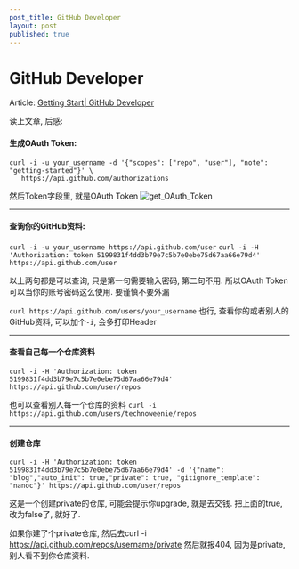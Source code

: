 ```yaml
---
post_title: GitHub Developer
layout: post
published: true
---
```


# GitHub Developer

Article: [Getting Start| GitHub Developer](https://developer.github.com/v3/guides/getting-started/)

读上文章, 后感:

#### 生成OAuth Token:
```
curl -i -u your_username -d '{"scopes": ["repo", "user"], "note": "getting-started"}' \
   https://api.github.com/authorizations
```

然后Token字段里, 就是OAuth Token
![get_OAuth_Token](https://leezix13.com/wordpress/wp-content/uploads/2017/11/get_OAuth_Token.jpg)

---
#### 查询你的GitHub资料: 
`curl -i -u your_username https://api.github.com/user`
`curl -i -H 'Authorization: token 5199831f4dd3b79e7c5b7e0ebe75d67aa66e79d4' https://api.github.com/user`

以上两句都是可以查询, 只是第一句需要输入密码, 第二句不用. 所以OAuth Token可以当你的账号密码这么使用. 要谨慎不要外漏

`curl https://api.github.com/users/your_username`
也行, 查看你的或者别人的GitHub资料, 可以加个`-i`, 会多打印Header

---
#### 查看自己每一个仓库资料
`curl -i -H 'Authorization: token 5199831f4dd3b79e7c5b7e0ebe75d67aa66e79d4' https://api.github.com/user/repos`

也可以查看别人每一个仓库的资料
`curl -i https://api.github.com/users/technoweenie/repos`

---
#### 创建仓库
`curl -i -H 'Authorization: token 5199831f4dd3b79e7c5b7e0ebe75d67aa66e79d4' -d '{"name": "blog","auto_init": true,"private": true, "gitignore_template": "nanoc"}' https://api.github.com/user/repos`

这是一个创建private的仓库, 可能会提示你upgrade, 就是去交钱. 
把上面的true, 改为false了, 就好了.

如果你建了个private仓库, 然后去curl -i https://api.github.com/repos/username/private
然后就报404, 因为是private, 别人看不到你仓库资料.


